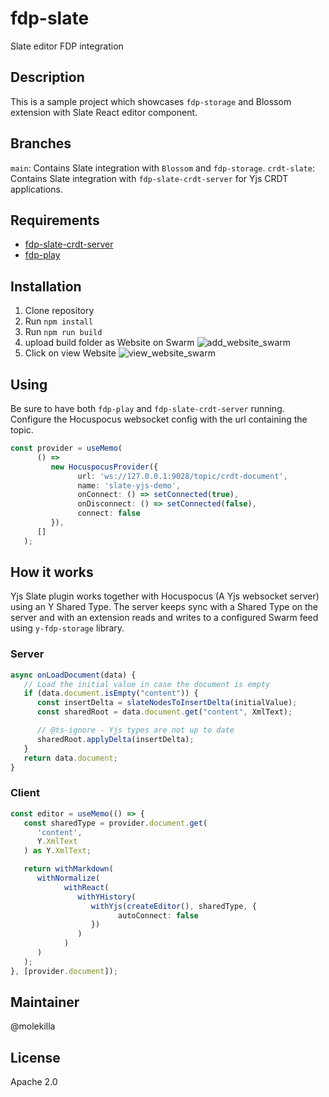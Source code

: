 # fdp-slate

Slate editor FDP integration


## Description

This is a sample project which showcases `fdp-storage` and Blossom extension with Slate React editor component.

## Branches

`main`: Contains Slate integration with `Blossom` and `fdp-storage`.
`crdt-slate`: Contains Slate integration with `fdp-slate-crdt-server` for Yjs CRDT applications.

## Requirements

-   [fdp-slate-crdt-server](https://github.com/molekilla/fdp-slate-crdt-server)
-   [fdp-play](https://github.com/fairDataSociety/fdp-play)

## Installation

1. Clone repository
2. Run `npm install`
3. Run `npm run build`
4. upload build folder as Website on Swarm
   ![add_website_swarm](https://user-images.githubusercontent.com/11984246/232548763-c8d9f9ef-8b3b-4abe-bcda-f47e5281ab55.png)
5. Click on view Website
   ![view_website_swarm](https://user-images.githubusercontent.com/11984246/232548858-019a8c29-ad0c-4327-a3f6-2f2842c367b9.png)

## Using

Be sure to have both `fdp-play` and `fdp-slate-crdt-server` running. Configure the Hocuspocus websocket config with the url containing the topic.

```typescript
const provider = useMemo(
      () =>
         new HocuspocusProvider({
               url: 'ws://127.0.0.1:9028/topic/crdt-document',
               name: 'slate-yjs-demo',
               onConnect: () => setConnected(true),
               onDisconnect: () => setConnected(false),
               connect: false
         }),
      []
   );

```

## How it works

Yjs Slate plugin works together with Hocuspocus (A Yjs websocket server) using an Y Shared Type. The server keeps sync with a Shared Type on the server and with an extension reads and writes to a configured Swarm feed using `y-fdp-storage` library.

### Server

```typescript
async onLoadDocument(data) {
   // Load the initial value in case the document is empty
   if (data.document.isEmpty("content")) {
      const insertDelta = slateNodesToInsertDelta(initialValue);
      const sharedRoot = data.document.get("content", XmlText);

      // @ts-ignore - Yjs types are not up to date
      sharedRoot.applyDelta(insertDelta);
   }
   return data.document;
}
```

### Client

```typescript
const editor = useMemo(() => {
   const sharedType = provider.document.get(
      'content',
      Y.XmlText
   ) as Y.XmlText;

   return withMarkdown(
      withNormalize(
            withReact(
               withYHistory(
                  withYjs(createEditor(), sharedType, {
                        autoConnect: false
                  })
               )
            )
      )
   );
}, [provider.document]);
```

## Maintainer

@molekilla

## License

Apache 2.0
